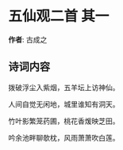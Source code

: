# 五仙观二首  其一

**作者**: 古成之

## 诗词内容

拨破浮尘入紫烟，五羊坛上访神仙。

人间自觉无闲地，城里谁知有洞天。

竹叶影繁笼药圃，桃花香煖映芝田。

吟余池畔聊欹枕，风雨萧萧吹白莲。

